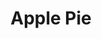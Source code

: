 ---
title: 'Apple Pie'
thumbnail: 'https://acnhcdn.com/2.0/CookingIcon/FtrPieAppleCropped.png'
ingredients:
  -
    id: 'flour'
    name: 'Flour'
    type: 'misc'
    quantity: 3
  -
    id: 'sugar'
    name: 'Sugar'
    type: 'misc'
    quantity: 2
  -
    id: 'apple'
    name: 'Apple'
    type: 'crop'
    quantity: 2
layout: '../../layouts/RecipeDetail.astro'
---